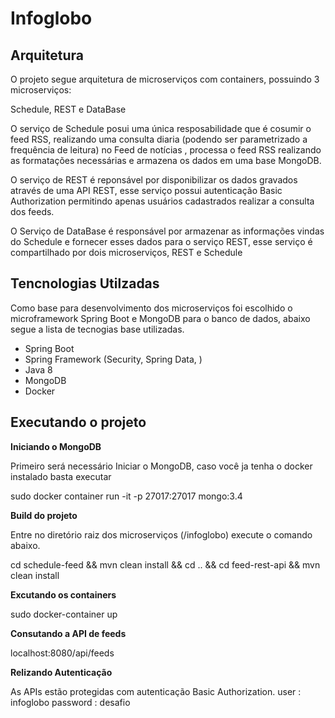 # Infoglobo

## Arquitetura

O projeto segue arquitetura de microserviços com containers, possuindo 3 microserviços:

Schedule, REST e DataBase

O serviço de Schedule posui uma única resposabilidade que é cosumir o feed RSS, realizando uma consulta diaria (podendo ser parametrizado a frequência de leitura) no Feed de notícias
, processa o feed RSS realizando as formatações necessárias e armazena os dados em uma base MongoDB.

O serviço de REST é reponsável por disponibilizar os dados gravados através de uma API REST, esse serviço possui autenticação Basic Authorization
permitindo apenas usuários cadastrados realizar a consulta dos feeds.

O Serviço de DataBase é responsável por armazenar as informações vindas do Schedule e fornecer esses dados para o serviço REST,
esse serviço é compartilhado por dois microserviços, REST e Schedule

## Tencnologias Utilzadas

Como base para desenvolvimento dos microserviços foi escolhido o microframework Spring Boot e MongoDB para o banco de dados, abaixo segue a lista de tecnogias base utilizadas.

- Spring Boot 
- Spring Framework (Security, Spring Data, )
- Java 8
- MongoDB
- Docker

## Executando o projeto
 
**Iniciando o MongoDB**

Primeiro será necessário Iniciar o MongoDB, caso você ja tenha o docker instalado basta executar 

sudo docker container run -it -p 27017:27017 mongo:3.4 

**Build do projeto**

Entre no diretório raiz dos microserviços (/infoglobo) execute o comando abaixo.

cd schedule-feed && mvn clean install && cd .. && cd feed-rest-api && mvn clean install

**Excutando os containers**

sudo docker-container up

**Consutando a API de feeds**

localhost:8080/api/feeds

**Relizando Autenticação**

As APIs estão protegidas com autenticação Basic Authorization.
user : infoglobo
password : desafio




